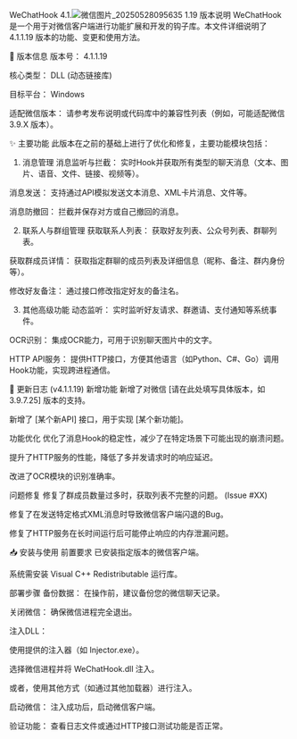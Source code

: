 
WeChatHook 4.1.![微信图片_20250528095635](https://github.com/user-attachments/assets/ec3ff187-3073-42c9-a518-319e52604360)
1.19 版本说明
WeChatHook 是一个用于对微信客户端进行功能扩展和开发的钩子库。本文件详细说明了 4.1.1.19 版本的功能、变更和使用方法。

📌 版本信息
版本号： 4.1.1.19

核心类型： DLL (动态链接库)

目标平台： Windows

适配微信版本： 请参考发布说明或代码库中的兼容性列表（例如，可能适配微信 3.9.X 版本）。


✨ 主要功能
此版本在之前的基础上进行了优化和修复，主要功能模块包括：

1. 消息管理
消息监听与拦截： 实时Hook并获取所有类型的聊天消息（文本、图片、语音、文件、链接、视频等）。

消息发送： 支持通过API模拟发送文本消息、XML卡片消息、文件等。

消息防撤回： 拦截并保存对方或自己撤回的消息。

2. 联系人与群组管理
获取联系人列表： 获取好友列表、公众号列表、群聊列表。

获取群成员详情： 获取指定群聊的成员列表及详细信息（昵称、备注、群内身份等）。

修改好友备注： 通过接口修改指定好友的备注名。

3. 其他高级功能
动态监听： 实时监听好友请求、群邀请、支付通知等系统事件。

OCR识别： 集成OCR能力，可用于识别聊天图片中的文字。

HTTP API服务： 提供HTTP接口，方便其他语言（如Python、C#、Go）调用Hook功能，实现跨进程通信。

🚀 更新日志 (v4.1.1.19)
新增功能
新增了对微信 [请在此处填写具体版本，如 3.9.7.25] 版本的支持。

新增了 [某个新API] 接口，用于实现 [某个新功能]。

功能优化
优化了消息Hook的稳定性，减少了在特定场景下可能出现的崩溃问题。

提升了HTTP服务的性能，降低了多并发请求时的响应延迟。

改进了OCR模块的识别准确率。

问题修复
修复了群成员数量过多时，获取列表不完整的问题。 (Issue #XX)

修复了在发送特定格式XML消息时导致微信客户端闪退的Bug。

修复了HTTP服务在长时间运行后可能停止响应的内存泄漏问题。

📥 安装与使用
前置要求
已安装指定版本的微信客户端。

系统需安装 Visual C++ Redistributable 运行库。

部署步骤
备份数据： 在操作前，建议备份您的微信聊天记录。

关闭微信： 确保微信进程完全退出。

注入DLL：

使用提供的注入器（如 Injector.exe）。

选择微信进程并将 WeChatHook.dll 注入。

或者，使用其他方式（如通过其他加载器）进行注入。

启动微信： 注入成功后，启动微信客户端。

验证功能： 查看日志文件或通过HTTP接口测试功能是否正常。
